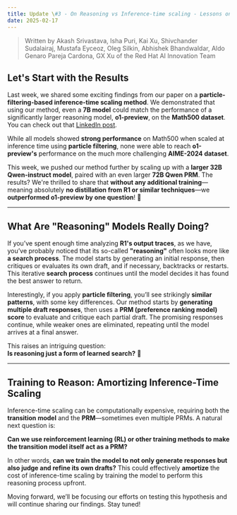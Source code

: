```yaml
---
title: Update \#3 - On Reasoning vs Inference-time scaling - Lessons on Reproducing R1-like Reasoning in Small LLMs without using DeepSeek-R1-Zero (or its derivatives)
date: 2025-02-17
---
```


> Written by Akash Srivastava, Isha Puri, Kai Xu, Shivchander Sudalairaj, Mustafa Eyceoz, Oleg Silkin, Abhishek Bhandwaldar, Aldo Genaro Pareja Cardona, GX Xu of the Red Hat AI Innovation Team


## Let's Start with the Results  

Last week, we shared some exciting findings from our paper on a **particle-filtering-based inference-time scaling method**. We demonstrated that using our method, even a **7B model** could match the performance of a significantly larger reasoning model, **o1-preview**, on the **Math500 dataset**. You can check out that [LinkedIn post](https://www.linkedin.com/posts/dr-akash-sri_were-kicking-off-the-second-week-of-our-activity-7294901426877546498-G3SD?utm_source=share&utm_medium=member_desktop&rcm=ACoAAAQzpaEBoCVqmL5C9AIS3IcpKtXoSQqoNNk).  

While all models showed **strong performance** on Math500 when scaled at inference time using **particle filtering**, none were able to reach **o1-preview's** performance on the much more challenging **AIME-2024 dataset**.  

This week, we pushed our method further by scaling up with a **larger 32B Qwen-instruct model**, paired with an even larger **72B Qwen PRM**. The results? We're thrilled to share that **without any additional training**—meaning absolutely **no distillation from R1 or similar techniques**—we **outperformed o1-preview by one question**! 🎉  

---

## What Are "Reasoning" Models Really Doing?  

If you’ve spent enough time analyzing **R1's output traces**, as we have, you’ve probably noticed that its so-called **"reasoning"** often looks more like **a search process**. The model starts by generating an initial response, then critiques or evaluates its own draft, and if necessary, backtracks or restarts. This iterative **search process** continues until the model decides it has found the best answer to return.  

Interestingly, if you apply **particle filtering**, you’ll see strikingly **similar patterns**, with some key differences. Our method starts by **generating multiple draft responses**, then uses a **PRM (preference ranking model) score** to evaluate and critique each partial draft. The promising responses continue, while weaker ones are eliminated, repeating until the model arrives at a final answer.  

This raises an intriguing question:  
**Is reasoning just a form of learned search?** 🤔  

---

## Training to Reason: Amortizing Inference-Time Scaling  

Inference-time scaling can be computationally expensive, requiring both the **transition model** and the **PRM**—sometimes even multiple PRMs. A natural next question is:  

**Can we use reinforcement learning (RL) or other training methods to make the transition model itself act as a PRM?**  

In other words, **can we train the model to not only generate responses but also judge and refine its own drafts?** This could effectively **amortize** the cost of inference-time scaling by training the model to perform this reasoning process upfront.  

Moving forward, we’ll be focusing our efforts on testing this hypothesis and will continue sharing our findings. Stay tuned!  
